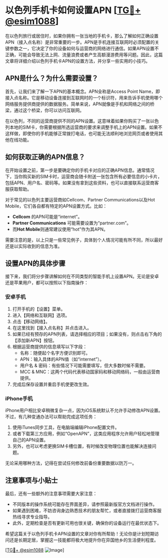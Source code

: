 # 以色列手机卡如何设置APN [[TG💪+ @esim1088](https://t.me/s/esim1088)]

在以色列旅行或居住时，如果你拥有一张当地的手机卡，那么了解如何正确设置APN（接入点名称）是非常重要的一步。APN是手机连接互联网时必须配置的关键参数之一，它决定了你的设备如何与运营商的网络进行通信。如果APN设置不正确，可能会导致无法上网、流量浪费或者产生高额漫游费用等问题。因此，这篇文章将详细介绍以色列手机卡APN的设置方法，并分享一些实用的小技巧。

## APN是什么？为什么需要设置？

首先，让我们来了解一下APN的基本概念。APN全称是Access Point Name，即接入点名称。它是移动设备连接到互联网时的一个标识符，用来告诉手机使用哪个网络服务提供商提供的数据服务。简单来说，APN就像是手机和网络之间的桥梁，通过这个桥梁，你可以访问互联网。

在以色列，不同的运营商提供不同的APN设置。这意味着如果你购买了一张以色列本地的SIM卡，你需要根据所选运营商的要求来调整手机上的APN设置。如果不这样做，即使你的手机能够正常拨打电话，也可能无法顺利地浏览网页或者使用其他在线功能。

## 如何获取正确的APN信息？

在开始设置之前，第一步是要确定你的手机卡对应的正确APN信息。通常情况下，当你购买新的SIM卡时，运营商会随卡附送一张包含所有必要信息的小卡片，包括APN、用户名、密码等。如果没有拿到这些资料，也可以直接联系运营商客服获取帮助。

对于常见的以色列主要运营商如Cellcom、Partner Communications以及Hot Mobile，它们各自都有特定的APN设置方式。比如：

- **Cellcom** 的APN可能是“internet”。
- **Partner Communications** 可能需要设置为“partner.com”。
- 而**Hot Mobile**则通常建议使用“hot”作为其APN。

需要注意的是，以上只是一些常见例子，具体到个人情况可能有所不同，所以最好还是以实际收到的信息为准。

## 设置APN的具体步骤

接下来，我们将分步骤讲解如何在不同类型的智能手机上设置APN。无论是安卓还是苹果用户，都可以按照以下指南操作：

### 安卓手机

1. 打开手机的【设置】菜单。
2. 进入【网络和互联网】选项。
3. 点击【移动网络】。
4. 在这里找到【接入点名称】并点击进入。
5. 如果已经有预存的APN列表，请选择相应的项目；如果没有，则点击右下角的【添加新APN】按钮。
6. 根据运营商提供的信息填写以下字段：
   - 名称：随便起个名字方便识别即可。
   - APN：输入具体的APN值（如“internet”）。
   - 用户名 & 密码：有些情况下可能需要填写，但大多数时候不需要。
   - MCC & MNC：这两个代码代表移动国家码和移动网络码，一般由运营商提供。
7. 完成后保存设置并重启手机使更改生效。

### iPhone手机

iPhone用户相比安卓稍微复杂一点，因为iOS系统默认不允许手动修改APN设置。不过，有几种变通办法可以帮助完成这项任务：

1. 使用iTunes同步工具，在电脑端编辑iPhone配置文件。
2. 或者下载第三方应用，例如“OpenAPN”，这类应用程序允许用户轻松地管理自己的APN设置。
3. 另外，也可以考虑更换SIM卡槽位置，有时候改变物理位置也能解决连接问题。

无论采用哪种方法，记得在尝试任何修改前备份重要数据以防万一。

## 注意事项与小贴士

最后，还有一些额外的注意事项需要大家注意：

- 不同版本的操作系统可能存在界面差异，请参照最新版官方文档进行操作。
- 如果遇到困难，不妨咨询身边熟悉技术的朋友帮忙，或者直接拨打运营商客服热线寻求专业指导。
- 此外，定期检查是否有更新可用也很关键，确保你的设备运行在最优状态下。

希望这篇关于以色列手机卡APN设置的文章对你有所帮助！无论你是计划短期访问还是长期定居，掌握这一技能都将极大地提升你在异国他乡的生活便利程度。

[[TG💪+ @esim1088](https://t.me/s/esim1088) ![Image](https://i.postimg.cc/4NQfJmqS/Snipaste-2025-05-13-00-14-12.png)]